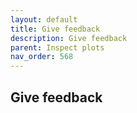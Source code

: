 ```yaml
---
layout: default
title: Give feedback
description: Give feedback 
parent: Inspect plots
nav_order: 568
---
```


## Give feedback